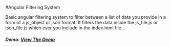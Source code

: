 #Angular Filtering System

Basic angular filtering system to filter between a list of data you provide in a form of a js_object or json format.
It filters the data inside the js_file.js or json_file.js which ever you include in the index.html file...


##### Demo:  [View The Demo](http://htmlpreview.github.io/?https://github.com/Ahmed-Badawy/Angular-Filters-System/blob/master/index.html)

